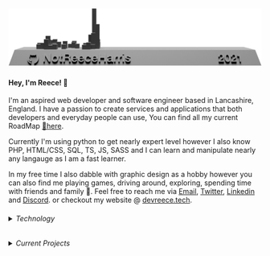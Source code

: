 [![picture](contribution-skyline/skyline-png/29_04_2021.png)](https://skyline.github.com/notreeceharris/2021)
---

#### Hey, I'm Reece! 👋

I'm an aspired web developer and software engineer based in Lancashire, England. I have a passion to create services and applications that both developers and everyday people can use, You can find all my current RoadMap [🎯here](https://github.com/users/NotReeceHarris/projects/4).

Currently I'm using python to get nearly expert level however I also know PHP, HTML/CSS, SQL, TS, JS, SASS and I can learn and manipulate nearly any langauge as I am a fast learner.

In my free time I also dabble with graphic design as a hobby however you can also find me playing games, driving around, exploring, spending time with friends and family 🙂. 
Feel free to reach me via [Email](https://discord.gg/HmJPP3AnG9), [Twitter](https://twitter.com/ZenoEchozZ), [Linkedin](https://www.linkedin.com/in/reece-harris-3215b91bb/) and [Discord](https://discord.gg/HmJPP3AnG9). or checkout my website @ [devreece.tech](https://devreece.tech/).

<h6>
<details>
  <summary>Technology</summary>
  
### Langagues
- Python
- Php
- Javascript / TypeScript
- Sql
- Html/Css
- Sass
### libraries
- Flask
- Django
- React
- Django
- Discord.py
- Tkinter
### Ide/Tools/Services
- Git/Github
- Photoshop
- Vim
- Visual Studio code
- Post man
- SlimyTerminal


</details>
</h6>

<h6>
<details>
  <summary>Current Projects</summary>

Repo Name     | CodeQl | License | Version
------------- | ------------- | ------------- | -------------
[🔒 Harpocrate](https://github.com/NotReeceHarris/Harpocrate)    | [![CodeQL](https://github.com/NotReeceHarris/Harpocrate/actions/workflows/codeql-analysis.yml/badge.svg?branch=1.0)](https://github.com/NotReeceHarris/Harpocrate/actions/workflows/codeql-analysis.yml) | [![License](https://img.shields.io/badge/License-MIT-blue.svg)](https://github.com/NotReeceHarris/Harpocrate/blob/1.0/LICENSE) | ![Version](https://img.shields.io/badge/Version-1.0-blue.svg)
[🐍 Slimy Terminal](https://github.com/NotReeceHarris/SlimyTerminal)| [![CodeQL](https://github.com/NotReeceHarris/SlimyTerminal/actions/workflows/codeql-analysis.yml/badge.svg)](https://github.com/NotReeceHarris/SlimyTerminal/actions/workflows/codeql-analysis.yml) | [![License](https://img.shields.io/badge/License-MIT-blue.svg)](https://github.com/NotReeceHarris/SlimyTerminal/blob/main/LICENSE) | ![Version](https://img.shields.io/badge/Version-1.1-blue.svg)
[🤖 EcoBotV2](https://github.com/NotReeceHarris/EconomyDiscord-Bot) | [![CodeQL](https://github.com/NotReeceHarris/EconomyDiscord-Bot/actions/workflows/codeql-analysis.yml/badge.svg)](https://github.com/NotReeceHarris/EconomyDiscord-Bot/actions/workflows/codeql-analysis.yml) | [![License](https://img.shields.io/badge/License-MIT-blue.svg)](https://github.com/NotReeceHarris/EconomyDiscord-Bot/blob/version-2/LICENSE) | ![Version](https://img.shields.io/badge/Version-2.0-blue.svg)
</details>
</h6>
